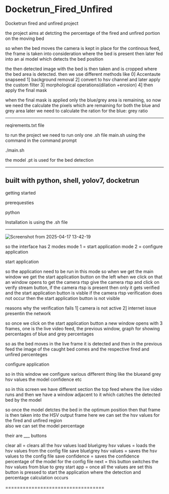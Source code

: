 # Docketrun_Fired_Unfired


Docketrun fired and unfired project 

the project aims at detcting the percentage of the fired and unfired portion on the moving bed 

so when the bed moves the camera is kept in place for the continous feed, the frame is taken into consideration where the bed is present then 
later fed into an ai model which detects the bed position 

the then detected image with the bed is then taken and is cropped where the bed area is detected. then we use different methods like 
0] Accentaute snapseed 
1] background removal 
2] convert to hsv channel and later apply the custom filter
3] morphological operations(dilation +erosion)
4] then apply the final mask 


when the final mask is applied only the blue/grey area  is remaining, so now we need the calculate the pixels which are remaining for both 
the blue and grey area later we need to calculate the ration for the blue: grey ratio


----------------------------------------------------------------------------------------------------

reqirements.txt file

to run the project we need to run only one .sh file main.sh 
using the command in the command prompt

./main.sh

the model .pt is used for the bed detection 


-------------------------------

built with 
python, shell, yolov7, docketrun 
-----------------------------

getting started 

prerequesties

python 


Installation is using the .sh file 



---------------------------------
![Screenshot from 2025-04-17 13-42-19](https://github.com/user-attachments/assets/9d7cbf95-de45-4eb5-8e93-68e5cd592ad3)

so the interface has 2 modes 
mode 1 = start application 
mode 2 =  configure application 


start application 

so the application need to be run in this mode 
so when we get the main window we get the start application button on the left 
when we click on that 
an window opens to get the camera rtsp
give the camera rtsp and click on verify stream button, if the camera rtsp is present then only it gets verified and the start application button is visble 
if the camera rtsp verification does not occur then the start application button is not visible 

 reasons why the verification fails
 1] camera is not active 
 2] internet issue presentin the network 
 
 
so once we click on the start application button a new window opens with 3 frames, one is the live video feed, the previous window, graph for showing 
percentages of blue and grey percentages 

so as the bed moves  in the live frame it is detected and then in the previous feed the image of the caught bed comes and the respective fired and unfired percenteges






configure application 

so in this window we configure various different thing like the blueand grey hsv values the model confidence etc

so in this screen we have different section the top feed where the live video runs and then we have a window adjacent to it which catches the detected
bed by the model

so once the model detctes the bed in the optimum position then that frame is then taken into the HSV output frame here we can set the hsv values for the 
fired and unfired region   
also we can set the model percentage 

their are ___ buttons

clear all = clears all the hsv values 
load blue\grey hsv values = loads the hsv values from the config file
save blue\grey hsv values = saves the hsv values to the config file
save confidence = saves the confidence percentage of the model for the config file
next = this button switches the hsv values from blue to grey 
start app = once all the values are set this button is pressed to start the application where the detection and percentage calculation occurs 


==================================

